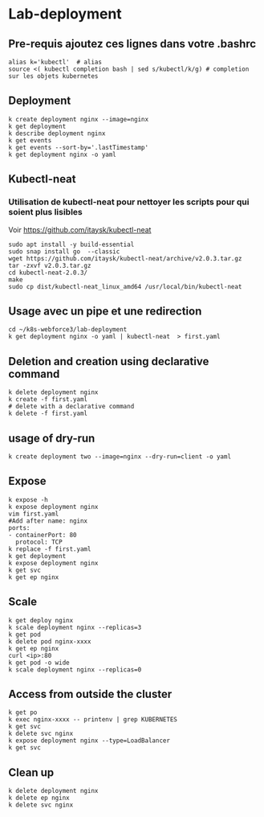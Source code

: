 # Lab-deployment
## Pre-requis ajoutez ces lignes dans votre .bashrc
```shell
alias k='kubectl'  # alias
source <( kubectl completion bash | sed s/kubectl/k/g) # completion sur les objets kubernetes
```
## Deployment
```shell
k create deployment nginx --image=nginx
k get deployment
k describe deployment nginx
k get events
k get events --sort-by='.lastTimestamp'
k get deployment nginx -o yaml
```
## Kubectl-neat
### Utilisation de kubectl-neat pour nettoyer les scripts pour qui soient plus lisibles
Voir https://github.com/itaysk/kubectl-neat
```shell
sudo apt install -y build-essential
sudo snap install go  --classic
wget https://github.com/itaysk/kubectl-neat/archive/v2.0.3.tar.gz
tar -zxvf v2.0.3.tar.gz 
cd kubectl-neat-2.0.3/
make
sudo cp dist/kubectl-neat_linux_amd64 /usr/local/bin/kubectl-neat
```
## Usage avec un pipe et une redirection
```shell
cd ~/k8s-webforce3/lab-deployment
k get deployment nginx -o yaml | kubectl-neat  > first.yaml
```

## Deletion and creation using declarative command
```shell
k delete deployment nginx
k create -f first.yaml
# delete with a declarative command
k delete -f first.yaml 
```
## usage of dry-run
```shell
k create deployment two --image=nginx --dry-run=client -o yaml
```

## Expose
```shell
k expose -h 
k expose deployment nginx
vim first.yaml
#Add after name: nginx
ports:
- containerPort: 80
  protocol: TCP
k replace -f first.yaml
k get deployment
k expose deployment nginx
k get svc
k get ep nginx
```

## Scale
```shell
k get deploy nginx
k scale deployment nginx --replicas=3
k get pod
k delete pod nginx-xxxx
k get ep nginx
curl <ip>:80
k get pod -o wide
k scale deployment nginx --replicas=0
```

## Access from outside the cluster
```shell
k get po 
k exec nginx-xxxx -- printenv | grep KUBERNETES
k get svc
k delete svc nginx
k expose deployment nginx --type=LoadBalancer
k get svc 
```

## Clean up 
```shell
k delete deployment nginx
k delete ep nginx
k delete svc nginx
```


